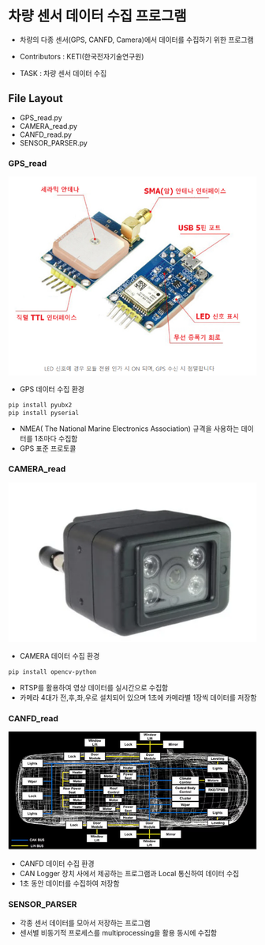 # 차량 센서 데이터 수집 프로그램

- 차량의 다종 센서(GPS, CANFD, Camera)에서 데이터를 수집하기 위한 프로그램

- Contributors : KETI(한국전자기술연구원)
- TASK : 차량 센서 데이터 수집

## File Layout
- GPS_read.py
- CAMERA_read.py
- CANFD_read.py
- SENSOR_PARSER.py

### GPS_read
![GPS_device](README.assets/GPS_device.png)
- GPS 데이터 수집 환경
```
pip install pyubx2
pip install pyserial
```
- NMEA( The National Marine Electronics Association) 규격을 사용하는 데이터를 1초마다 수집함
- GPS 표준 프로토콜

### CAMERA_read
![CAMERA_device](README.assets/CAMERA_device.png)
- CAMERA 데이터 수집 환경
```
pip install opencv-python
```
- RTSP를 활용하여 영상 데이터를 실시간으로 수집함
- 카메라 4대가 전,후,좌,우로 설치되어 있으며 1초에 카메라별 1장씩 데이터를 저장함

### CANFD_read
![Controller_Area_Network](README.assets/CANFD_network.png)
- CANFD 데이터 수집 환경
- CAN Logger 장치 사에서 제공하는 프로그램과 Local 통신하여 데이터 수집
- 1초 동안 데이터를 수집하여 저장함

### SENSOR_PARSER
- 각종 센서 데이터를 모아서 저장하는 프로그램
- 센서별 비동기적 프로세스를 multiprocessing을 활용 동시에 수집함

